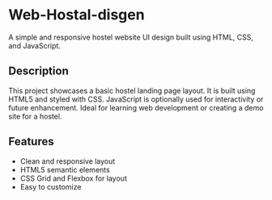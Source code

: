 # Web-Hostal-disgen

A simple and responsive hostel website UI design built using HTML, CSS, and JavaScript.

## Description

This project showcases a basic hostel landing page layout. It is built using HTML5 and styled with CSS. JavaScript is optionally used for interactivity or future enhancement. Ideal for learning web development or creating a demo site for a hostel.
## Features
- Clean and responsive layout
- HTML5 semantic elements
- CSS Grid and Flexbox for layout
- Easy to customize

